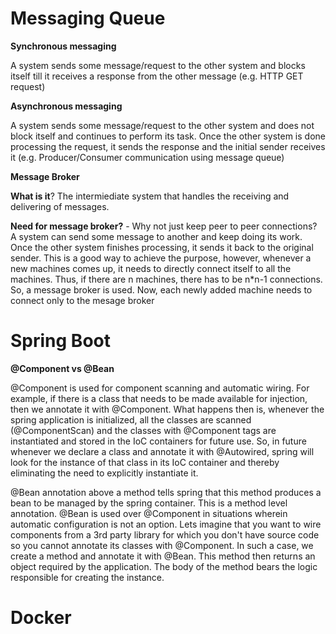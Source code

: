 # Messaging Queue

**Synchronous messaging**

A system sends some message/request to the other system and blocks itself till it receives a response from the other message (e.g. HTTP GET request)

**Asynchronous messaging**

A system sends some message/request to the other system and does not block itself and continues to perform its task. Once the other system is done processing the request, it sends the response and the initial sender receives it (e.g. Producer/Consumer communication using message queue)

**Message Broker**

**What is it**? The intermiediate system that handles the receiving and delivering of messages.

**Need for message broker?** - Why not just keep peer to peer connections? A system can send some message to another and keep doing its work. Once the other system finishes processing, it sends it back to the  original sender.  This is a good way to achieve the purpose, however, whenever a new machines comes up, it needs to directly connect itself to all the machines. Thus, if there are n machines, there has to be n*n-1 connections. So, a message broker is used. Now, each newly added machine needs to connect only to the mesage broker


# Spring Boot
**@Component vs @Bean**

@Component is used for component scanning and automatic wiring. For example, if there is a class that needs to be made available for injection, then we annotate it with @Component. What happens then is, whenever the spring application is initialized, all the classes are scanned (@ComponentScan) and the classes with @Component tags are instantiated and stored in the IoC containers for future use. So, in future whenever we declare a class and annotate it with @Autowired, spring will look for the instance of that class in its IoC container and thereby eliminating the need to explicitly instantiate it.

@Bean annotation above a method tells spring that this method produces a bean to be managed by the spring container. This is a method level annotation. @Bean is used over @Component in situations wherein automatic configuration is not an option. Lets imagine that you want to wire components from a 3rd party library for which you don't have source code so you cannot annotate its classes with @Component. In such a case, we create a method and annotate it with @Bean. This method then returns an object required by the application. The body of the method bears the logic responsible for creating the instance.



# Docker